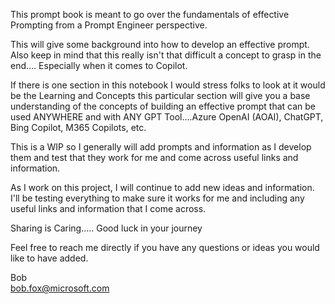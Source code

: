 This prompt book is meant to go over the fundamentals of effective Prompting from a Prompt Engineer perspective. 

This will give some background into how to develop an effective prompt.   Also keep in mind that this really isn't that difficult a concept to grasp in the end…. Especially when it comes to Copilot.

If there is one section in this notebook I would stress folks to look at it would be the Learning and Concepts this particular section will give you a base understanding of the concepts of building an effective prompt that can be used ANYWHERE and with ANY GPT Tool….Azure OpenAI (AOAI), ChatGPT, Bing Copilot, M365 Copilots, etc.

This is a WIP so I generally will add prompts and information as I develop them and test that they work for me and come across useful links and information.

As I work on this project, I will continue to add new ideas and information. I'll be testing everything to make sure it works for me and including any useful links and information that I come across.

Sharing is Caring….. Good luck in your journey

Feel free to reach me directly if you have any questions or ideas you would like to have added.

Bob   
bob.fox@microsoft.com

